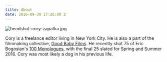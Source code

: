 ```yaml
---
title: About
date: 2016-09-30 17:26:00 Z
---
```


![headshot-cory-zapatka.jpg](/uploads/headshot-cory-zapatka.jpg)

Cory is a freelance editor living in New York City. He is also a part of the filmmaking collective, [Good Baby Films](http://www.goodbabyfilms.com). He recently shot 75 of Eric Bogosian's [100 Monologues](http://www.100monologues.com), with the final 25 slated for Spring and Summer 2016. Cory was most likely a dog in his previous life.